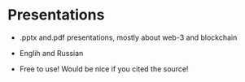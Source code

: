 # Presentations

- .pptx and.pdf presentations, mostly about web-3 and blockchain 

- Englih and Russian 

- Free to use! Would be nice if you cited the source! 

